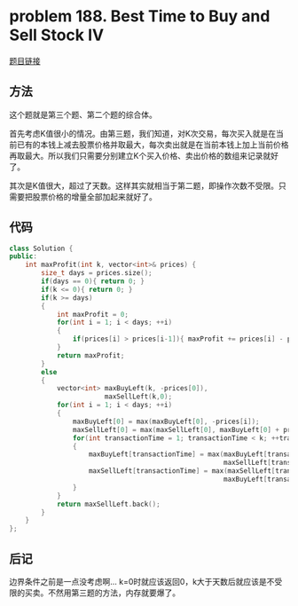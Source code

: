 # problem 188. Best Time to Buy and Sell Stock IV

[题目链接](https://leetcode.com/problems/best-time-to-buy-and-sell-stock-iv/)

## 方法

这个题就是第三个题、第二个题的综合体。

首先考虑K值很小的情况。由第三题，我们知道，对K次交易，每次买入就是在当前已有的本钱上减去股票价格并取最大，每次卖出就是在当前本钱上加上当前价格再取最大。所以我们只需要分别建立K个买入价格、卖出价格的数组来记录就好了。

其次是K值很大，超过了天数。这样其实就相当于第二题，即操作次数不受限。只需要把股票价格的增量全部加起来就好了。

## 代码

```C++
class Solution {
public:
    int maxProfit(int k, vector<int>& prices) {
        size_t days = prices.size();
        if(days == 0){ return 0; }
        if(k <= 0){ return 0; }
        if(k >= days)
        {
            int maxProfit = 0;
            for(int i = 1; i < days; ++i)
            {
                if(prices[i] > prices[i-1]){ maxProfit += prices[i] - prices[i-1]; }
            }
            return maxProfit;
        }
        else
        {
            vector<int> maxBuyLeft(k, -prices[0]),
                        maxSellLeft(k,0);
            for(int i = 1; i < days; ++i)
            {
                maxBuyLeft[0] = max(maxBuyLeft[0], -prices[i]);
                maxSellLeft[0] = max(maxSellLeft[0], maxBuyLeft[0] + prices[i]);
                for(int transactionTime = 1; transactionTime < k; ++transactionTime)
                {
                    maxBuyLeft[transactionTime] = max(maxBuyLeft[transactionTime], 
                                                      maxSellLeft[transactionTime-1] - prices[i]);
                    maxSellLeft[transactionTime] = max(maxSellLeft[transactionTime],
                                                      maxBuyLeft[transactionTime] + prices[i]);
                }
            }
            return maxSellLeft.back();   
        }
    }
};
```

## 后记

边界条件之前是一点没考虑啊... k=0时就应该返回0，k大于天数后就应该是不受限的买卖。不然用第三题的方法，内存就要爆了。
